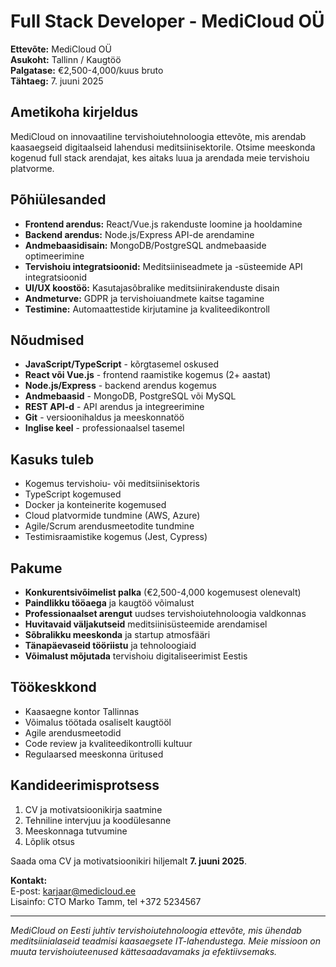 # Full Stack Developer - MediCloud OÜ

**Ettevõte:** MediCloud OÜ  
**Asukoht:** Tallinn / Kaugtöö  
**Palgatase:** €2,500-4,000/kuus bruto  
**Tähtaeg:** 7. juuni 2025  

## Ametikoha kirjeldus

MediCloud on innovaatiline tervishoiutehnoloogia ettevõte, mis arendab kaasaegseid digitaalseid lahendusi meditsiinisektorile. Otsime meeskonda kogenud full stack arendajat, kes aitaks luua ja arendada meie tervishoiu platvorme.

## Põhiülesanded

- **Frontend arendus:** React/Vue.js rakenduste loomine ja hooldamine
- **Backend arendus:** Node.js/Express API-de arendamine
- **Andmebaasidisain:** MongoDB/PostgreSQL andmebaaside optimeerimine
- **Tervishoiu integratsioonid:** Meditsiiniseadmete ja -süsteemide API integratsioonid
- **UI/UX koostöö:** Kasutajasõbralike meditsiinirakenduste disain
- **Andmeturve:** GDPR ja tervishoiuandmete kaitse tagamine
- **Testimine:** Automaattestide kirjutamine ja kvaliteedikontroll

## Nõudmised

- **JavaScript/TypeScript** - kõrgtasemel oskused
- **React või Vue.js** - frontend raamistike kogemus (2+ aastat)
- **Node.js/Express** - backend arendus kogemus
- **Andmebaasid** - MongoDB, PostgreSQL või MySQL
- **REST API-d** - API arendus ja integreerimine
- **Git** - versioonihaldus ja meeskonnatöö
- **Inglise keel** - professionaalsel tasemel

## Kasuks tuleb

- Kogemus tervishoiu- või meditsiinisektoris
- TypeScript kogemused
- Docker ja konteinerite kogemused
- Cloud platvormide tundmine (AWS, Azure)
- Agile/Scrum arendusmeetodite tundmine
- Testimisraamistike kogemus (Jest, Cypress)

## Pakume

- **Konkurentsivõimelist palka** (€2,500-4,000 kogemusest olenevalt)
- **Paindlikku tööaega** ja kaugtöö võimalust
- **Professionaalset arengut** uudses tervishoiutehnoloogia valdkonnas
- **Huvitavaid väljakutseid** meditsiinisüsteemide arendamisel
- **Sõbralikku meeskonda** ja startup atmosfääri
- **Tänapäevaseid tööriistu** ja tehnoloogiaid
- **Võimalust mõjutada** tervishoiu digitaliseerimist Eestis

## Töökeskkond

- Kaasaegne kontor Tallinnas
- Võimalus töötada osaliselt kaugtööl
- Agile arendusmeetodid
- Code review ja kvaliteedikontrolli kultuur
- Regulaarsed meeskonna üritused

## Kandideerimisprotsess

1. CV ja motivatsioonikirja saatmine
2. Tehniline intervjuu ja koodülesanne
3. Meeskonnaga tutvumine
4. Lõplik otsus

Saada oma CV ja motivatsioonikiri hiljemalt **7. juuni 2025**.

**Kontakt:**  
E-post: karjaar@medicloud.ee  
Lisainfo: CTO Marko Tamm, tel +372 5234567

---

*MediCloud on Eesti juhtiv tervishoiutehnoloogia ettevõte, mis ühendab meditsiinialaseid teadmisi kaasaegsete IT-lahendustega. Meie missioon on muuta tervishoiuteenused kättesaadavamaks ja efektiivsemaks.*
